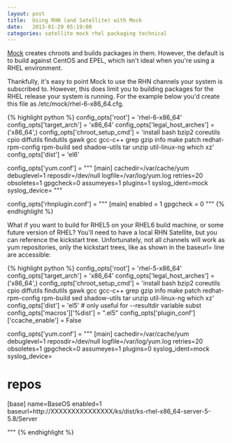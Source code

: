 ```yaml
---
layout: post
title:  Using RHN (and Satellite) with Mock
date:   2013-01-29 05:19:00
categories: satellite mock rhel packaging technical
---
```


<a href="http://fedoraproject.org/wiki/Projects/Mock">Mock</a> creates chroots and builds packages in them. However, the default is to build against CentOS and EPEL, which isn't ideal when you're using a RHEL environment.

Thankfully, it's easy to point Mock to use the RHN channels your system is subscribed to.  However, this does limit you to building packages for the RHEL release your system is running.  For the example below you'd create this file as /etc/mock/rhel-6-x86_64.cfg.

{% highlight python %}
config_opts['root'] = 'rhel-6-x86_64'
config_opts['target_arch'] = 'x86_64'
config_opts['legal_host_arches'] = ('x86_64',)
config_opts['chroot_setup_cmd'] = 'install bash bzip2 coreutils cpio diffutils findutils gawk gcc gcc-c++ grep gzip info make patch redhat-rpm-config rpm-build sed shadow-utils tar unzip util-linux-ng which xz'
config_opts['dist'] = 'el6'

config_opts['yum.conf'] = """
[main]
cachedir=/var/cache/yum
debuglevel=1
reposdir=/dev/null
logfile=/var/log/yum.log
retries=20
obsoletes=1
gpgcheck=0
assumeyes=1
plugins=1
syslog_ident=mock
syslog_device=
"""

config_opts['rhnplugin.conf'] = """
[main]
enabled = 1
gpgcheck = 0
"""
{% endhighlight %}


What if you want to build for RHEL5 on your RHEL6 build machine, or some future version of RHEL? You'll need to have a local RHN Satellite, but you can reference the kickstart tree. Unfortunately, not all channels will work as yum repositories, only the kickstart trees, like as shown in the baseurl= line are accessible:

{% highlight python %}
config_opts['root'] = 'rhel-5-x86_64'
config_opts['target_arch'] = 'x86_64'
config_opts['legal_host_arches'] = ('x86_64',)
config_opts['chroot_setup_cmd'] = 'install bash bzip2 coreutils cpio diffutils findutils gawk gcc gcc-c++ grep gzip info make patch redhat-rpm-config rpm-build sed shadow-utils tar unzip util-linux-ng which xz'
config_opts['dist'] = 'el5' # only useful for --resultdir variable subst
config_opts['macros']['%dist'] = ".el5"
config_opts['plugin_conf']['ccache_enable'] = False

config_opts['yum.conf'] = """
[main]
cachedir=/var/cache/yum
debuglevel=1
reposdir=/dev/null
logfile=/var/log/yum.log
retries=20
obsoletes=1
gpgcheck=0
assumeyes=1
plugins=0
syslog_ident=mock
syslog_device=

# repos
[base]
name=BaseOS
enabled=1
baseurl=http://XXXXXXXXXXXXXXX/ks/dist/ks-rhel-x86_64-server-5-5.8/Server

"""
{% endhighlight %}
